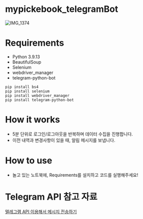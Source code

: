 # mypickebook_telegramBot
![IMG_1374](https://github.com/hyunnnchoi/mypickebook_telegramBot/assets/37583279/8f58b054-8a36-4c8c-ab22-865f9252de65)

# Requirements
- Python 3.9.13
- BeautifulSoup
- Selenium
- webdriver_manager
- telegram-python-bot

```shell
pip install bs4
pip install selenium
pip install webdriver_manager
pip install telegram-python-bot
```

# How it works
- 5분 단위로 로그인/로그아웃을 반복하며 데이터 수집을 진행합니다.
- 이전 내역과 변경사항이 있을 때, 알림 메시지를 보냅니다.

# How to use
- 놀고 있는 노트북에, Requirements를 설치하고 코드를 실행해주세요!
  

# Telegram API 참고 자료
[텔레그램 API 이용해서 메시지 전송하기](https://velog.io/@haerong22/%ED%85%94%EB%A0%88%EA%B7%B8%EB%9E%A8-API-%EC%9D%B4%EC%9A%A9%ED%95%B4%EC%84%9C-%EB%A9%94%EC%8B%9C%EC%A7%80-%EC%A0%84%EC%86%A1%ED%95%98%EA%B8%B0)
